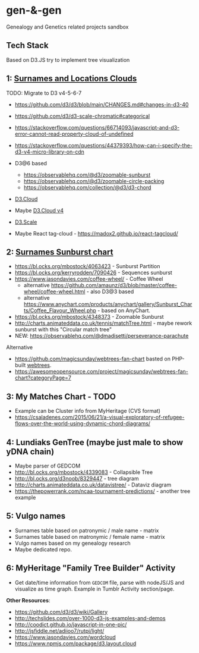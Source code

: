 # gen-&-gen #
Genealogy and Genetics related projects sandbox

## Tech Stack
Based on D3.JS try to implement tree visualization

## 1: [Surnames and Locations Clouds](https://alundiak.github.io/gen-and-gen/clouds)

TODO: Migrate to D3 v4-5-6-7 
- https://github.com/d3/d3/blob/main/CHANGES.md#changes-in-d3-40
- https://github.com/d3/d3-scale-chromatic#categorical
- https://stackoverflow.com/questions/66714093/javascript-and-d3-error-cannot-read-property-cloud-of-undefined
- https://stackoverflow.com/questions/44379393/how-can-i-specify-the-d3-v4-micro-library-on-cdn

- D3@6 based
  - https://observablehq.com/@d3/zoomable-sunburst
  - https://observablehq.com/@d3/zoomable-circle-packing
  - https://observablehq.com/collection/@d3/d3-chord

- [D3.Cloud](https://github.com/jasondavies/d3-cloud)
- Maybe [D3.Cloud v4](https://www.npmjs.com/package/d3-v4-cloud)
- [D3.Scale](https://github.com/d3/d3-scale)
- Maybe React tag-cloud - https://madox2.github.io/react-tagcloud/

## 2: [Surnames Sunburst chart](https://alundiak.github.io/gen-and-gen/sunburst)
- https://bl.ocks.org/mbostock/4063423 - Sunburst Partition
- https://bl.ocks.org/kerryrodden/7090426 - Sequences sunburst
- https://www.jasondavies.com/coffee-wheel/ - Coffee Wheel
  - alternative https://github.com/amaunz/d3/blob/master/coffee-wheel/coffee-wheel.html - also D3@3 based
  - alternative https://www.anychart.com/products/anychart/gallery/Sunburst_Charts/Coffee_Flavour_Wheel.php - based on AnyChart.
- https://bl.ocks.org/mbostock/4348373 - Zoomable Sunburst
- http://charts.animateddata.co.uk/tennis/matchTree.html - maybe rework sunburst with this "Circular match tree"
- NEW: https://observablehq.com/@dmadisetti/perseverance-parachute

Alternative
- https://github.com/magicsunday/webtrees-fan-chart basted on PHP-built [webtrees](https://www.webtrees.net/index.php/en/).
- https://awesomeopensource.com/project/magicsunday/webtrees-fan-chart?categoryPage=7


## 3: My Matches Chart - TODO
- Example can be Cluster info from MyHeritage (CVS format)
- https://csaladenes.com/2015/06/21/a-visual-exploratory-of-refugee-flows-over-the-world-using-dynamic-chord-diagrams/

## 4: Lundiaks GenTree  (maybe just male to show yDNA chain)
- Maybe parser of GEDCOM
- http://bl.ocks.org/mbostock/4339083 - Collapsible Tree
- http://bl.ocks.org/d3noob/8329447 - tree diagram
- http://charts.animateddata.co.uk/datavistree/ - Dataviz diagram
- https://thepowerrank.com/ncaa-tournament-predictions/ - another tree example

## 5: Vulgo names
- Surnames table based on patronymic / male name - matrix
- Surnames table based on matronymic / female name - matrix
- Vulgo names based on my genealogy research
- Maybe dedicated repo.

## 6: MyHeritage "Family Tree Builder" Activity
- Get date/time information from `GEDCOM` file, parse with nodeJS/JS and visualize as time graph. Example in Tumblr Activity section/page.


**Other Resources**:
- https://github.com/d3/d3/wiki/Gallery
- http://techslides.com/over-1000-d3-js-examples-and-demos
- http://coodict.github.io/javascript-in-one-pic/
- http://jsfiddle.net/adiioo7/rutpj/light/
- https://www.jasondavies.com/wordcloud
- https://www.npmjs.com/package/d3.layout.cloud
